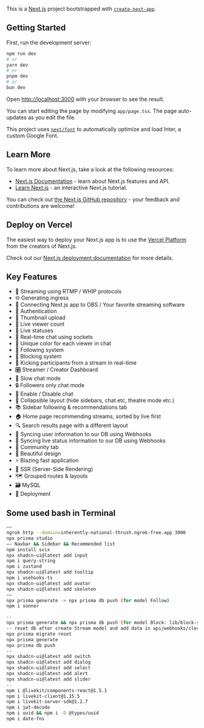 This is a [Next.js](https://nextjs.org/) project bootstrapped with [`create-next-app`](https://github.com/vercel/next.js/tree/canary/packages/create-next-app).

## Getting Started

First, run the development server:

```bash
npm run dev
# or
yarn dev
# or
pnpm dev
# or
bun dev
```

Open [http://localhost:3000](http://localhost:3000) with your browser to see the result.

You can start editing the page by modifying `app/page.tsx`. The page auto-updates as you edit the file.

This project uses [`next/font`](https://nextjs.org/docs/basic-features/font-optimization) to automatically optimize and load Inter, a custom Google Font.

## Learn More

To learn more about Next.js, take a look at the following resources:

- [Next.js Documentation](https://nextjs.org/docs) - learn about Next.js features and API.
- [Learn Next.js](https://nextjs.org/learn) - an interactive Next.js tutorial.

You can check out [the Next.js GitHub repository](https://github.com/vercel/next.js/) - your feedback and contributions are welcome!

## Deploy on Vercel

The easiest way to deploy your Next.js app is to use the [Vercel Platform](https://vercel.com/new?utm_medium=default-template&filter=next.js&utm_source=create-next-app&utm_campaign=create-next-app-readme) from the creators of Next.js.

Check out our [Next.js deployment documentation](https://nextjs.org/docs/deployment) for more details.


## Key Features
- 📡 Streaming using RTMP / WHIP protocols 
- 🌐 Generating ingress
- 🔗 Connecting Next.js app to OBS / Your favorite streaming software 
- 🔐 Authentication 
- 📸 Thumbnail upload
- 👀 Live viewer count 
- 🚦 Live statuses 
- 💬 Real-time chat using sockets 
- 🎨 Unique color for each viewer in chat 
- 👥 Following system 
- 🚫 Blocking system 
- 👢 Kicking participants from a stream in real-time 
- 🎛️ Streamer / Creator Dashboard 
- 🐢 Slow chat mode 
- 🔒 Followers only chat mode 
- 📴 Enable / Disable chat 
- 🔽 Collapsible layout (hide sidebars, chat etc, theatre mode etc.) 
- 📚 Sidebar following & recommendations tab 
- 🏠 Home page recommending streams, sorted by live first 
- 🔍 Search results page with a different layout 
- 🔄 Syncing user information to our DB using Webhooks 
- 📡 Syncing live status information to our DB using Webhooks 
- 🤝 Community tab 
- 🎨 Beautiful design
- ⚡ Blazing fast application 
- 📄 SSR (Server-Side Rendering) 
- 🗺️ Grouped routes & layouts 
- 🗃️ MySQL
- 🚀 Deployment

## Some used bash in Terminal
```sh
——  
ngrok http --domain=inherently-national-thrush.ngrok-free.app 3000
npx prisma studio  
—— Navbar && Sidebar && Recommended list  
npm install svix  
npx shadcn-ui@latest add input  
npm i query-string  
npm i zustand  
npx shadcn-ui@latest add tooltip  
npm i usehooks-ts  
npx shadcn-ui@latest add avatar  
npx shadcn-ui@latest add skeleton  
——  
npx prisma generate -> npx prisma db push (for model Follow)
npm i sonner

--
npx prisma generate && npx prisma db push (for model Block: lib/block-service.ts/ db.block) 
-- reset db after create Stream model and add data in api/webhooks/clerk/route.ts
npx prisma migrate reset
npx prisma generate
npx prisma db push
--
npx shadcn-ui@latest add switch
npx shadcn-ui@latest add dialog
npx shadcn-ui@latest add select
npx shadcn-ui@latest add alert
npx shadcn-ui@latest add slider
--
npm i @livekit/components-react@1.5.1
npm i livekit-client@1.15.5
npm i livekit-server-sdk@1.2.7
npm i jwt-decode
npm i uuid && npm i -D @types/uuid
npm i date-fns